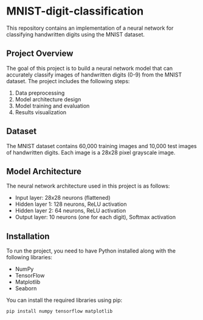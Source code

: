 # MNIST-digit-classification

This repository contains an implementation of a neural network for classifying handwritten digits using the MNIST dataset.

## Project Overview

The goal of this project is to build a neural network model that can accurately classify images of handwritten digits (0-9) from the MNIST dataset. The project includes the following steps:

1. Data preprocessing
2. Model architecture design
3. Model training and evaluation
4. Results visualization

## Dataset

The MNIST dataset contains 60,000 training images and 10,000 test images of handwritten digits. Each image is a 28x28 pixel grayscale image.

## Model Architecture

The neural network architecture used in this project is as follows:
- Input layer: 28x28 neurons (flattened)
- Hidden layer 1: 128 neurons, ReLU activation
- Hidden layer 2: 64 neurons, ReLU activation
- Output layer: 10 neurons (one for each digit), Softmax activation

## Installation

To run the project, you need to have Python installed along with the following libraries:
- NumPy
- TensorFlow
- Matplotlib
- Seaborn

You can install the required libraries using pip:

```bash
pip install numpy tensorflow matplotlib
